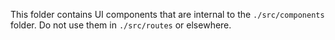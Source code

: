 This folder contains UI components that are internal to the `./src/components` folder. Do not use them in `./src/routes` or elsewhere.
